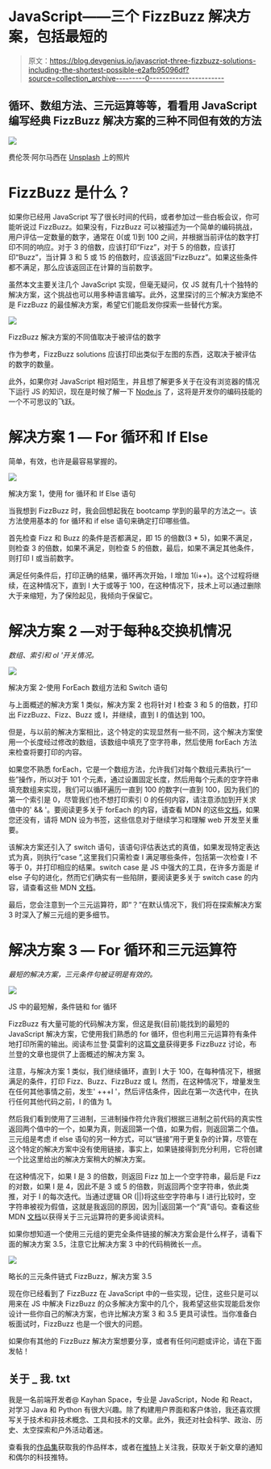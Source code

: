 # JavaScript——三个 FizzBuzz 解决方案，包括最短的

> 原文：<https://blog.devgenius.io/javascript-three-fizzbuzz-solutions-including-the-shortest-possible-e2afb95096df?source=collection_archive---------0----------------------->

## 循环、数组方法、三元运算等等，看看用 JavaScript 编写经典 FizzBuzz 解决方案的三种不同但有效的方法

![](img/77ba07a880fadc1a96908c9488be4b81.png)

费伦茨·阿尔马西在 [Unsplash](https://unsplash.com?utm_source=medium&utm_medium=referral) 上的照片

# FizzBuzz 是什么？

如果你已经用 JavaScript 写了很长时间的代码，或者参加过一些白板会议，你可能听说过 FizzBuzz。如果没有，FizzBuzz 可以被描述为一个简单的编码挑战，用户评估一定数量的数字，通常在 0(或 1)到 100 之间，并根据当前评估的数字打印不同的响应。对于 3 的倍数，应该打印“Fizz”，对于 5 的倍数，应该打印“Buzz”，当计算 3 和 5 或 15 的倍数时，应该返回“FizzBuzz”。如果这些条件都不满足，那么应该返回正在计算的当前数字。

虽然本文主要关注几个 JavaScript 实现，但毫无疑问，仅 JS 就有几十个独特的解决方案，这个挑战也可以用多种语言编写。此外，这里探讨的三个解决方案绝不是 FizzBuzz 的最佳解决方案，希望它们能启发你探索一些替代方案。

![](img/d71c60e43895477242415ab55777919f.png)

FizzBuzz 解决方案的不同值取决于被评估的数字

作为参考，FizzBuzz solutions 应该打印出类似于左图的东西，这取决于被评估的数字的数量。

此外，如果你对 JavaScript 相对陌生，并且想了解更多关于在没有浏览器的情况下运行 JS 的知识，现在是时候了解一下 [Node.js](https://nodejs.org/en/) 了，这将是开发你的编码技能的一个不可思议的飞跃。

# 解决方案 1 — For 循环和 If Else

简单，有效，也许是最容易掌握的。

![](img/0a3eeaae58b5186500ef55e5c5e56bd8.png)

解决方案 1，使用 for 循环和 If Else 语句

当我想到 FizzBuzz 时，我会回想起我在 bootcamp 学到的最早的方法之一。该方法使用基本的 for 循环和 if else 语句来确定打印哪些值。

首先检查 Fizz 和 Buzz 的条件是否都满足，即 15 的倍数(3 * 5)，如果不满足，则检查 3 的倍数，如果不满足，则检查 5 的倍数，最后，如果不满足其他条件，则打印 I 或当前数字。

满足任何条件后，打印正确的结果，循环再次开始，I 增加 1(i++)。这个过程将继续，在这种情况下，直到 I 大于或等于 100，在这种情况下，技术上可以通过删除大于来缩短，为了保险起见，我倾向于保留它。

# 解决方案 2 —对于每种&交换机情况

*数组、索引和 ol '开关情况。*

![](img/dd8e65bc1ad26c31ccd9594c1a4570b0.png)

解决方案 2-使用 ForEach 数组方法和 Switch 语句

与上面概述的解决方案 1 类似，解决方案 2 也将针对 I 检查 3 和 5 的倍数，打印出 FizzBuzz、Fizz、Buzz 或 I，并继续，直到 I 的值达到 100。

但是，与以前的解决方案相比，这个特定的实现显然有一些不同，这个解决方案使用一个长度经过修改的数组，该数组中填充了空字符串，然后使用 forEach 方法来检查将要打印的内容。

如果您不熟悉 forEach，它是一个数组方法，允许我们对每个数组元素执行“一些”操作，所以对于 101 个元素，通过设置固定长度，然后用每个元素的空字符串填充数组来实现，我们可以循环遍历一直到 100 的数字(一直到 100，因为我们的第一个索引是 0，尽管我们也不想打印索引 0 的任何内容，请注意添加到开关求值中的' && '。要阅读更多关于 forEach 的内容，请查看 MDN 的这些[文档](https://developer.mozilla.org/en-US/docs/Web/JavaScript/Reference/Global_Objects/Array/forEach)，如果您还没有，请将 MDN 设为书签，这些信息对于继续学习和理解 web 开发至关重要。

该解决方案还引入了 switch 语句，该语句评估表达式的真值，如果发现特定表达式为真，则执行“case ”,这里我们只需检查 I 满足哪些条件，包括第一次检查 I 不等于 0，并打印相应的结果。switch case 是 JS 中强大的工具，在许多方面是 if else 子句的进化，然而它们确实有一些陷阱，要阅读更多关于 switch case 的内容，请查看这些 MDN [文档](https://developer.mozilla.org/en-US/docs/Web/JavaScript/Reference/Statements/switch)。

最后，您会注意到一个三元运算符，即“？”在默认情况下，我们将在探索解决方案 3 时深入了解三元组的更多细节。

# 解决方案 3 — For 循环和三元运算符

*最短的解决方案，三元条件句被证明是有效的。*

![](img/ca3909d063e852555ed1d9585fc43dda.png)

JS 中的最短解，条件链和 for 循环

FizzBuzz 有大量可能的代码解决方案，但这是我(目前)能找到的最短的 JavaScript 解决方案，它使用我们熟悉的 for 循环，但也利用三元运算符有条件地打印所需的输出。阅读布兰登·莫雷利的这篇[文章](https://codeburst.io/javascript-breaking-down-the-shortest-possible-fizzbuzz-answer-94a0ad9d128a)获得更多 FizzBuzz 讨论，布兰登的文章也提供了上面概述的解决方案 3。

注意，与解决方案 1 类似，我们继续循环，直到 I 大于 100，在每种情况下，根据满足的条件，打印 Fizz、Buzz、FizzBuzz 或 I。然而，在这种情况下，增量发生在任何其他事情之前，发生' +++I '，然后评估条件，因此在第一次迭代中，在执行任何其他代码之前，I 的值为 1。

然后我们看到使用了三进制，三进制操作符允许我们根据三进制之前代码的真实性返回两个值中的一个，如果为真，则返回第一个值，如果为假，则返回第二个值。三元组是考虑 if else 语句的另一种方式，可以“链接”用于更复杂的计算，尽管在这个特定的解决方案中没有使用链接，事实上，如果链接得到充分利用，它将创建一个比这里给出的解决方案稍大的解决方案。

在这种情况下，如果 I 是 3 的倍数，则返回 Fizz 加上一个空字符串，最后是 Fizz 的对数，如果 I 是 4，因此不是 3 或 5 的倍数，则返回两个空字符串，依此类推，对于 I 的每次迭代。当通过逻辑 OR (||)将这些空字符串与 I 进行比较时，空字符串被视为假值，这就是我返回的原因，因为||返回第一个“真”语句。查看这些 MDN [文档](https://developer.mozilla.org/en-US/docs/Web/JavaScript/Reference/Operators/Conditional_Operator)以获得关于三元运算符的更多阅读资料。

如果你想知道一个使用三元组的更完全条件链接的解决方案会是什么样子，请看下面的解决方案 3.5，注意它比解决方案 3 中的代码稍微长一点。

![](img/dc6a53e2fe499908ae20ef4d0779b051.png)

略长的三元条件链式 FizzBuzz，解决方案 3.5

现在你已经看到了 FizzBuzz 在 JavaScript 中的一些实现，记住，这些只是可以用来在 JS 中解决 FizzBuzz 的众多解决方案中的几个，我希望这些实现能启发你设计一些你自己的解决方案，也许比解决方案 3 和 3.5 更具可读性。当你准备白板面试时，FizzBuzz 也是一个很大的问题。

如果你有其他的 FizzBuzz 解决方案想要分享，或者有任何问题或评论，请在下面发帖！

## 关于 _ 我. txt

我是一名前端开发者@ Kayhan Space，专业是 JavaScript，Node 和 React，对学习 Java 和 Python 有很大兴趣。除了构建用户界面和客户体验，我还喜欢撰写关于技术和非技术概念、工具和技术的文章。此外，我还对社会科学、政治、历史、太空探索和户外活动着迷。

查看我的[作品集](https://jacob-garlick.com/)获取我的作品样本，或者在[推特](https://twitter.com/garlick_jake)上关注我，获取关于新文章的通知和偶尔的科技推特。